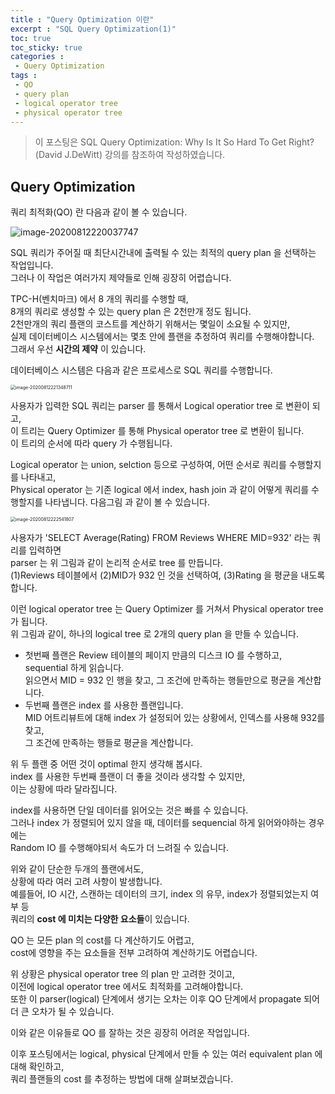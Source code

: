```yaml
---
title : "Query Optimization 이란"
excerpt : "SQL Query Optimization(1)"
toc: true
toc_sticky: true
categories :	
 - Query Optimization
tags :
 - QO
 - query plan
 - logical operator tree
 - physical operator tree
---
```


> 이 포스팅은 SQL Query Optimization: Why Is It So Hard To Get Right?(David J.DeWitt)  강의를 참조하여 작성하였습니다.



## Query Optimization

쿼리 최적화(QO) 란 다음과 같이 볼 수 있습니다.

![image-20200812220037747](2020-08-12-d061.assets/image-20200812220037747.png)

SQL 쿼리가 주어질 때 최단시간내에 출력될 수 있는 최적의 query plan 을 선택하는 작업입니다.  
그러나 이 작업은 여러가지 제약들로 인해 굉장히 어렵습니다. 

TPC-H(벤치마크) 에서 8 개의 쿼리를 수행할 때,  
8개의 쿼리로 생성할 수 있는 query plan 은 2천만개 정도 됩니다.  
2천만개의 쿼리 플랜의 코스트를 계산하기 위해서는 몇일이 소요될 수 있지만,  
실제 데이터베이스 시스템에서는 몇초 안에 플랜을 추정하여 쿼리를 수행해야합니다.  
그래서 우선 **시간의 제약** 이 있습니다.

데이터베이스 시스템은 다음과 같은 프로세스로 SQL 쿼리를 수행합니다.

<img src="2020-08-12-d061.assets/image-20200812221348711.png" alt="image-20200812221348711" style="zoom:50%;" />

사용자가 입력한 SQL 쿼리는 parser 를 통해서 Logical operatior tree 로 변환이 되고,  
이 트리는 Query Optimizer 를 통해 Physical operator tree 로 변환이 됩니다.  
이 트리의 순서에 따라 query 가 수행됩니다. 

Logical operator 는 union, selction 등으로 구성하여, 어떤 순서로 쿼리를 수행할지를 나타내고,  
Physical operator 는 기존 logical 에서 index, hash join 과 같이 어떻게 쿼리를 수행할지를 나타냅니다.  다음그림 과 같이 볼 수 있습니다.

<img src="2020-08-12-d061.assets/image-20200812222541807.png" alt="image-20200812222541807" style="zoom:50%;" />

사용자가 'SELECT Average(Rating) FROM Reviews WHERE MID=932' 라는 쿼리를 입력하면  
parser 는 위 그림과 같이 논리적 순서로 tree 를 만듭니다.    
(1)Reviews 테이블에서 (2)MID가 932 인 것을 선택하여, (3)Rating 을  평균을 내도록 합니다.  

이런 logical operator tree 는 Query Optimizer 를 거쳐서 Physical operator tree 가 됩니다.    
위 그림과 같이, 하나의 logical tree 로 2개의 query plan 을 만들 수 있습니다.   

- 첫번째 플랜은 Review 테이블의 페이지 만큼의 디스크 IO 를 수행하고, sequential 하게 읽습니다.  
  읽으면서 MID = 932 인 행을 찾고,  그 조건에 만족하는 행들만으로 평균을 계산합니다.
- 두번째 플랜은 index 를 사용한 플랜입니다.  
  MID 어트리뷰트에 대해 index 가 설정되어 있는 상황에서, 인덱스를 사용해 932를 찾고,  
  그 조건에 만족하는 행들로 평균을 계산합니다.

위 두 플랜 중 어떤 것이 optimal 한지 생각해 봅시다.  
index 를 사용한 두번째 플랜이 더 좋을 것이라 생각할 수 있지만,   
이는 상황에 따라 달라집니다.

index를 사용하면 단일 데이터를 읽어오는 것은 빠를 수 있습니다.  
그러나 index 가 정렬되어 있지 않을 때, 데이터를 sequencial 하게 읽어와야하는 경우에는  
Random IO 를 수행해야되서 속도가 더 느려질 수 있습니다.

위와 같이 단순한 두개의 플랜에서도,  
상황에 따라 여러 고려 사항이 발생합니다.   
예를들어, IO 시간, 스캔하는 데이터의 크기, index 의 유무, index가 정렬되었는지 여부 등   
쿼리의 **cost 에 미치는 다양한 요소들**이 있습니다.

QO 는 모든 plan 의 cost를 다 계산하기도 어렵고,   
cost에 영향을 주는 요소들을 전부 고려하여 계산하기도 어렵습니다.

위 상황은 physical operator tree 의 plan 만 고려한 것이고,   
이전에 logical operator tree 에서도 최적화를 고려해야합니다.  
또한 이 parser(logical) 단계에서  생기는 오차는 이후 QO 단계에서 propagate 되어  
더 큰 오차가 될 수 있습니다.

이와 같은 이유들로 QO 를 잘하는 것은 굉장히 어려운 작업입니다.  

이후 포스팅에서는 logical, physical 단계에서 만들 수 있는 여러 equivalent plan 에 대해 확인하고,  
쿼리 플랜들의 cost 를 추정하는 방법에 대해 살펴보겠습니다.

​    